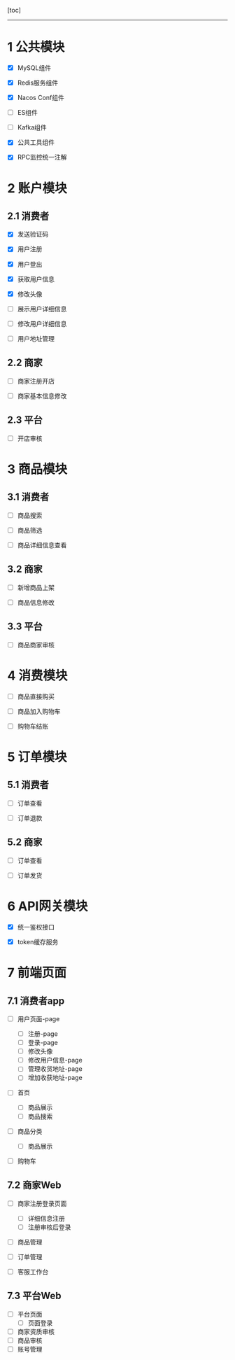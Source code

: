 

[toc]

---



# 1 公共模块

- [x] MySQL组件
- [x] Redis服务组件
- [x] Nacos Conf组件
- [ ] ES组件
- [ ] Kafka组件
- [x] 公共工具组件
- [x] RPC监控统一注解



# 2 账户模块

## 2.1 消费者 

- [x] 发送验证码
- [x] 用户注册
- [x] 用户登出
- [x] 获取用户信息
- [x] 修改头像
- [ ] 展示用户详细信息
- [ ] 修改用户详细信息
- [ ] 用户地址管理



## 2.2 商家

- [ ] 商家注册开店
- [ ] 商家基本信息修改



## 2.3 平台

- [ ] 开店审核



# 3 商品模块

## 3.1 消费者

- [ ] 商品搜索
- [ ] 商品筛选
- [ ] 商品详细信息查看



## 3.2 商家

- [ ] 新增商品上架
- [ ] 商品信息修改



## 3.3 平台

- [ ] 商品商家审核



# 4 消费模块

- [ ] 商品直接购买
- [ ] 商品加入购物车
- [ ] 购物车结账



# 5 订单模块

## 5.1 消费者

- [ ] 订单查看
- [ ] 订单退款



## 5.2 商家

- [ ] 订单查看
- [ ] 订单发货



# 6 API网关模块

- [x] 统一鉴权接口
- [x] token缓存服务



# 7 前端页面

## 7.1 消费者app

- [ ] 用户页面-page
  - [ ] 注册-page
  - [ ] 登录-page
  - [ ] 修改头像
  - [ ] 修改用户信息-page
  - [ ] 管理收货地址-page
  - [ ] 增加收获地址-page
- [ ] 首页
  - [ ] 商品展示
  - [ ] 商品搜索
- [ ] 商品分类
  - [ ] 商品展示
- [ ] 购物车



## 7.2 商家Web

- [ ] 商家注册登录页面
  - [ ] 详细信息注册
  - [ ] 注册审核后登录
- [ ] 商品管理
- [ ] 订单管理
- [ ] 客服工作台



## 7.3 平台Web

- [ ] 平台页面
  - [ ] 页面登录
- [ ] 商家资质审核
- [ ] 商品审核
- [ ] 账号管理